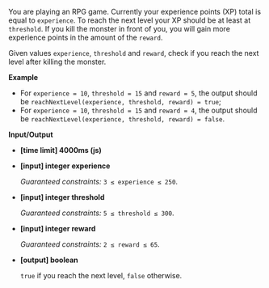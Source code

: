 ﻿You are playing an RPG game. Currently your experience points (XP) total is equal to `experience`. To reach the next level your XP should be at least at `threshold`. If you kill the monster in front of you, you will gain more experience points in the amount of the `reward`.

Given values `experience`, `threshold` and `reward`, check if you reach the next level after killing the monster.

**Example**

*   For `experience = 10`, `threshold = 15` and `reward = 5`, the output should be
    `reachNextLevel(experience, threshold, reward) = true`;
*   For `experience = 10`, `threshold = 15` and `reward = 4`, the output should be
    `reachNextLevel(experience, threshold, reward) = false`.

**Input/Output**

*   **[time limit] 4000ms (js)**

*   **[input] integer experience**

    _Guaranteed constraints:_
    `3 ≤ experience ≤ 250`.

*   **[input] integer threshold**

    _Guaranteed constraints:_
    `5 ≤ threshold ≤ 300`.

*   **[input] integer reward**

    _Guaranteed constraints:_
    `2 ≤ reward ≤ 65`.

*   **[output] boolean**

    `true` if you reach the next level, `false` otherwise.